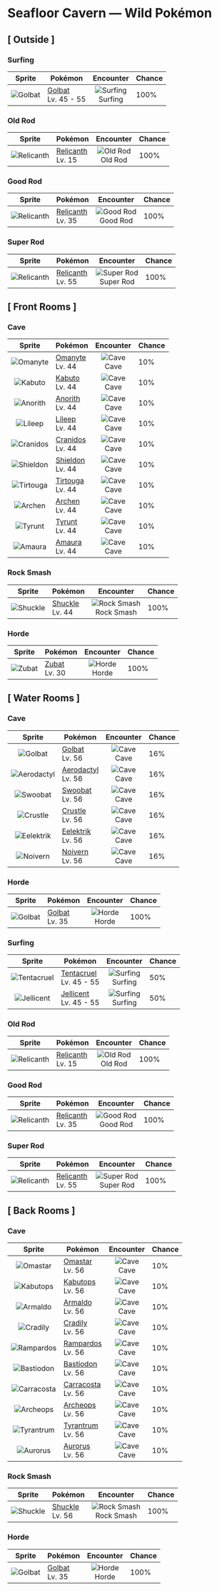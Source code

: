 # Seafloor Cavern — Wild Pokémon

## [ Outside ]

### Surfing

| Sprite | Pokémon | Encounter | Chance |
|:------:|---------|:---------:|--------|
| ![Golbat](../../assets/sprites/golbat/front.gif "Golbat: Golbat bites down on prey with its four fangs and drinks the victim’s blood. It becomes active on inky dark moonless nights, flying around to attack people and Pokémon.") | [Golbat](../../pokemon/golbat.md/)<br>Lv. 45 - 55 | ![Surfing](../../assets/encounter_types/surfing.png "Surfing")<br>Surfing | 100% |

### Old Rod

| Sprite | Pokémon | Encounter | Chance |
|:------:|---------|:---------:|--------|
| ![Relicanth](../../assets/sprites/relicanth/front.gif "Relicanth: Relicanth is a rare species that was discovered in deep-sea explorations. This Pokémon’s body withstands the enormous water pressure of the ocean depths. Its body is covered in tough scales that are like craggy rocks.") | [Relicanth](../../pokemon/relicanth.md/)<br>Lv. 15 | ![Old Rod](../../assets/encounter_types/old_rod.png "Old Rod")<br>Old Rod | 100% |

### Good Rod

| Sprite | Pokémon | Encounter | Chance |
|:------:|---------|:---------:|--------|
| ![Relicanth](../../assets/sprites/relicanth/front.gif "Relicanth: Relicanth is a rare species that was discovered in deep-sea explorations. This Pokémon’s body withstands the enormous water pressure of the ocean depths. Its body is covered in tough scales that are like craggy rocks.") | [Relicanth](../../pokemon/relicanth.md/)<br>Lv. 35 | ![Good Rod](../../assets/encounter_types/good_rod.png "Good Rod")<br>Good Rod | 100% |

### Super Rod

| Sprite | Pokémon | Encounter | Chance |
|:------:|---------|:---------:|--------|
| ![Relicanth](../../assets/sprites/relicanth/front.gif "Relicanth: Relicanth is a rare species that was discovered in deep-sea explorations. This Pokémon’s body withstands the enormous water pressure of the ocean depths. Its body is covered in tough scales that are like craggy rocks.") | [Relicanth](../../pokemon/relicanth.md/)<br>Lv. 55 | ![Super Rod](../../assets/encounter_types/super_rod.png "Super Rod")<br>Super Rod | 100% |

## [ Front Rooms ]

### Cave

| Sprite | Pokémon | Encounter | Chance |
|:------:|---------|:---------:|--------|
| ![Omanyte](../../assets/sprites/omanyte/front.gif "Omanyte: Omanyte is one of the ancient and long-since-extinct Pokémon that have been regenerated from fossils by people. If attacked by an enemy, it withdraws itself inside its hard shell.") | [Omanyte](../../pokemon/omanyte.md/)<br>Lv. 44 | ![Cave](../../assets/encounter_types/cave.png "Cave")<br>Cave | 10% |
| ![Kabuto](../../assets/sprites/kabuto/front.gif "Kabuto: Kabuto is a Pokémon that has been regenerated from a fossil. However, in extremely rare cases, living examples have been discovered. The Pokémon has not changed at all for 300 million years.") | [Kabuto](../../pokemon/kabuto.md/)<br>Lv. 44 | ![Cave](../../assets/encounter_types/cave.png "Cave")<br>Cave | 10% |
| ![Anorith](../../assets/sprites/anorith/front.gif "Anorith: Anorith is said to be a type of Pokémon predecessor, with eight wings at the sides of its body. This Pokémon swam in the primordial sea by undulating these eight wings.") | [Anorith](../../pokemon/anorith.md/)<br>Lv. 44 | ![Cave](../../assets/encounter_types/cave.png "Cave")<br>Cave | 10% |
| ![Lileep](../../assets/sprites/lileep/front.gif "Lileep: Lileep is an ancient Pokémon that was regenerated from a fossil. It remains permanently anchored to a rock. From its immobile perch, this Pokémon intently scans for prey with its two eyes.") | [Lileep](../../pokemon/lileep.md/)<br>Lv. 44 | ![Cave](../../assets/encounter_types/cave.png "Cave")<br>Cave | 10% |
| ![Cranidos](../../assets/sprites/cranidos/front.gif "Cranidos: A lifelong jungle dweller from 100 million years ago, it would snap obstructing trees with headbutts.") | [Cranidos](../../pokemon/cranidos.md/)<br>Lv. 44 | ![Cave](../../assets/encounter_types/cave.png "Cave")<br>Cave | 10% |
| ![Shieldon](../../assets/sprites/shieldon/front.gif "Shieldon: It was generated from a fossil dug out of a layer of clay that was older than anyone knows. It has a sturdy face.") | [Shieldon](../../pokemon/shieldon.md/)<br>Lv. 44 | ![Cave](../../assets/encounter_types/cave.png "Cave")<br>Cave | 10% |
| ![Tirtouga](../../assets/sprites/tirtouga/front.gif "Tirtouga: Restored from a fossil, this Pokémon can dive to depths beyond half a mile.") | [Tirtouga](../../pokemon/tirtouga.md/)<br>Lv. 44 | ![Cave](../../assets/encounter_types/cave.png "Cave")<br>Cave | 10% |
| ![Archen](../../assets/sprites/archen/front.gif "Archen: Said to be an ancestor of bird Pokémon, they were unable to fly and moved about by hopping from one branch to another.") | [Archen](../../pokemon/archen.md/)<br>Lv. 44 | ![Cave](../../assets/encounter_types/cave.png "Cave")<br>Cave | 10% |
| ![Tyrunt](../../assets/sprites/tyrunt/front.gif "Tyrunt: Its immense jaws have enough destructive force that it can chew up an automobile. It lived 100 million years ago.") | [Tyrunt](../../pokemon/tyrunt.md/)<br>Lv. 44 | ![Cave](../../assets/encounter_types/cave.png "Cave")<br>Cave | 10% |
| ![Amaura](../../assets/sprites/amaura/front.gif "Amaura: This calm Pokémon lived in a cold land where there were no violent predators like Tyrantrum.") | [Amaura](../../pokemon/amaura.md/)<br>Lv. 44 | ![Cave](../../assets/encounter_types/cave.png "Cave")<br>Cave | 10% |

### Rock Smash

| Sprite | Pokémon | Encounter | Chance |
|:------:|---------|:---------:|--------|
| ![Shuckle](../../assets/sprites/shuckle/front.gif "Shuckle: Shuckle quietly hides itself under rocks, keeping its body concealed inside its hard shell while eating berries it has stored away. The berries mix with its body fluids to become a juice.") | [Shuckle](../../pokemon/shuckle.md/)<br>Lv. 44 | ![Rock Smash](../../assets/encounter_types/rock_smash.png "Rock Smash")<br>Rock Smash | 100% |

### Horde

| Sprite | Pokémon | Encounter | Chance |
|:------:|---------|:---------:|--------|
| ![Zubat](../../assets/sprites/zubat/front.gif "Zubat: Zubat avoids sunlight because exposure causes it to become unhealthy. During the daytime, it stays in caves or under the eaves of old houses, sleeping while hanging upside down.") | [Zubat](../../pokemon/zubat.md/)<br>Lv. 30 | ![Horde](../../assets/encounter_types/horde.png "Horde")<br>Horde | 100% |

## [ Water Rooms ]

### Cave

| Sprite | Pokémon | Encounter | Chance |
|:------:|---------|:---------:|--------|
| ![Golbat](../../assets/sprites/golbat/front.gif "Golbat: Golbat bites down on prey with its four fangs and drinks the victim’s blood. It becomes active on inky dark moonless nights, flying around to attack people and Pokémon.") | [Golbat](../../pokemon/golbat.md/)<br>Lv. 56 | ![Cave](../../assets/encounter_types/cave.png "Cave")<br>Cave | 16% |
| ![Aerodactyl](../../assets/sprites/aerodactyl/front.gif "Aerodactyl: Aerodactyl is a Pokémon from the age of dinosaurs. It was regenerated from genetic material extracted from amber. It is imagined to have been the king of the skies in ancient times.") | [Aerodactyl](../../pokemon/aerodactyl.md/)<br>Lv. 56 | ![Cave](../../assets/encounter_types/cave.png "Cave")<br>Cave | 16% |
| ![Swoobat](../../assets/sprites/swoobat/front.gif "Swoobat: Anyone who comes into contact with the ultrasonic waves emitted by a courting male experiences a positive mood shift.") | [Swoobat](../../pokemon/swoobat.md/)<br>Lv. 56 | ![Cave](../../assets/encounter_types/cave.png "Cave")<br>Cave | 16% |
| ![Crustle](../../assets/sprites/crustle/front.gif "Crustle: Competing for territory, Crustle fight viciously. The one whose boulder is broken is the loser of the battle.") | [Crustle](../../pokemon/crustle.md/)<br>Lv. 56 | ![Cave](../../assets/encounter_types/cave.png "Cave")<br>Cave | 16% |
| ![Eelektrik](../../assets/sprites/eelektrik/front.gif "Eelektrik: These Pokémon have a big appetite. When they spot their prey, they attack it and paralyze it with electricity.") | [Eelektrik](../../pokemon/eelektrik.md/)<br>Lv. 56 | ![Cave](../../assets/encounter_types/cave.png "Cave")<br>Cave | 16% |
| ![Noivern](../../assets/sprites/noivern/front.gif "Noivern: The ultrasonic waves it emits from its ears can reduce a large boulder to pebbles. It swoops out of the dark to attack.") | [Noivern](../../pokemon/noivern.md/)<br>Lv. 56 | ![Cave](../../assets/encounter_types/cave.png "Cave")<br>Cave | 16% |

### Horde

| Sprite | Pokémon | Encounter | Chance |
|:------:|---------|:---------:|--------|
| ![Golbat](../../assets/sprites/golbat/front.gif "Golbat: Golbat bites down on prey with its four fangs and drinks the victim’s blood. It becomes active on inky dark moonless nights, flying around to attack people and Pokémon.") | [Golbat](../../pokemon/golbat.md/)<br>Lv. 35 | ![Horde](../../assets/encounter_types/horde.png "Horde")<br>Horde | 100% |

### Surfing

| Sprite | Pokémon | Encounter | Chance |
|:------:|---------|:---------:|--------|
| ![Tentacruel](../../assets/sprites/tentacruel/front.gif "Tentacruel: Tentacruel has tentacles that can be freely elongated and shortened at will. It ensnares prey with its tentacles and weakens the prey by dosing it with a harsh toxin. It can catch up to 80 prey at the same time.") | [Tentacruel](../../pokemon/tentacruel.md/)<br>Lv. 45 - 55 | ![Surfing](../../assets/encounter_types/surfing.png "Surfing")<br>Surfing | 50% |
| ![Jellicent](../../assets/sprites/jellicent/front.gif "Jellicent: The fate of the ships and crew that wander into Jellicent’s habitat: all sunken, all lost, all vanished.") | [Jellicent](../../pokemon/jellicent.md/)<br>Lv. 45 - 55 | ![Surfing](../../assets/encounter_types/surfing.png "Surfing")<br>Surfing | 50% |

### Old Rod

| Sprite | Pokémon | Encounter | Chance |
|:------:|---------|:---------:|--------|
| ![Relicanth](../../assets/sprites/relicanth/front.gif "Relicanth: Relicanth is a rare species that was discovered in deep-sea explorations. This Pokémon’s body withstands the enormous water pressure of the ocean depths. Its body is covered in tough scales that are like craggy rocks.") | [Relicanth](../../pokemon/relicanth.md/)<br>Lv. 15 | ![Old Rod](../../assets/encounter_types/old_rod.png "Old Rod")<br>Old Rod | 100% |

### Good Rod

| Sprite | Pokémon | Encounter | Chance |
|:------:|---------|:---------:|--------|
| ![Relicanth](../../assets/sprites/relicanth/front.gif "Relicanth: Relicanth is a rare species that was discovered in deep-sea explorations. This Pokémon’s body withstands the enormous water pressure of the ocean depths. Its body is covered in tough scales that are like craggy rocks.") | [Relicanth](../../pokemon/relicanth.md/)<br>Lv. 35 | ![Good Rod](../../assets/encounter_types/good_rod.png "Good Rod")<br>Good Rod | 100% |

### Super Rod

| Sprite | Pokémon | Encounter | Chance |
|:------:|---------|:---------:|--------|
| ![Relicanth](../../assets/sprites/relicanth/front.gif "Relicanth: Relicanth is a rare species that was discovered in deep-sea explorations. This Pokémon’s body withstands the enormous water pressure of the ocean depths. Its body is covered in tough scales that are like craggy rocks.") | [Relicanth](../../pokemon/relicanth.md/)<br>Lv. 55 | ![Super Rod](../../assets/encounter_types/super_rod.png "Super Rod")<br>Super Rod | 100% |

## [ Back Rooms ]

### Cave

| Sprite | Pokémon | Encounter | Chance |
|:------:|---------|:---------:|--------|
| ![Omastar](../../assets/sprites/omastar/front.gif "Omastar: Omastar uses its tentacles to capture its prey. It is believed to have become extinct because its shell grew too large and heavy, causing its movements to become too slow and ponderous.") | [Omastar](../../pokemon/omastar.md/)<br>Lv. 56 | ![Cave](../../assets/encounter_types/cave.png "Cave")<br>Cave | 10% |
| ![Kabutops](../../assets/sprites/kabutops/front.gif "Kabutops: Kabutops swam underwater to hunt for its prey in ancient times. The Pokémon was apparently evolving from being a water dweller to living on land as evident from the beginnings of change in its gills and legs.") | [Kabutops](../../pokemon/kabutops.md/)<br>Lv. 56 | ![Cave](../../assets/encounter_types/cave.png "Cave")<br>Cave | 10% |
| ![Armaldo](../../assets/sprites/armaldo/front.gif "Armaldo: Armaldo is a Pokémon species that became extinct in prehistoric times. This Pokémon is said to have walked on its hind legs, which would have been more convenient for life on land.") | [Armaldo](../../pokemon/armaldo.md/)<br>Lv. 56 | ![Cave](../../assets/encounter_types/cave.png "Cave")<br>Cave | 10% |
| ![Cradily](../../assets/sprites/cradily/front.gif "Cradily: Cradily’s body serves as an anchor, preventing it from being washed away in rough seas. This Pokémon secretes a strong digestive fluid from its tentacles.") | [Cradily](../../pokemon/cradily.md/)<br>Lv. 56 | ![Cave](../../assets/encounter_types/cave.png "Cave")<br>Cave | 10% |
| ![Rampardos](../../assets/sprites/rampardos/front.gif "Rampardos: Its skull is as hard as iron. It is a brute that tears down jungle trees while catching prey.") | [Rampardos](../../pokemon/rampardos.md/)<br>Lv. 56 | ![Cave](../../assets/encounter_types/cave.png "Cave")<br>Cave | 10% |
| ![Bastiodon](../../assets/sprites/bastiodon/front.gif "Bastiodon: Any frontal attack is repulsed. It is a docile Pokémon that feeds on grass and berries.") | [Bastiodon](../../pokemon/bastiodon.md/)<br>Lv. 56 | ![Cave](../../assets/encounter_types/cave.png "Cave")<br>Cave | 10% |
| ![Carracosta](../../assets/sprites/carracosta/front.gif "Carracosta: It could knock out a foe with a slap from one of its developed front appendages and chew it up, shell or bones and all.") | [Carracosta](../../pokemon/carracosta.md/)<br>Lv. 56 | ![Cave](../../assets/encounter_types/cave.png "Cave")<br>Cave | 10% |
| ![Archeops](../../assets/sprites/archeops/front.gif "Archeops: It runs better than it flies. It takes off into the sky by running at a speed of 25 mph.") | [Archeops](../../pokemon/archeops.md/)<br>Lv. 56 | ![Cave](../../assets/encounter_types/cave.png "Cave")<br>Cave | 10% |
| ![Tyrantrum](../../assets/sprites/tyrantrum/front.gif "Tyrantrum: Nothing could stop this Pokémon 100 million years ago, so it behaved like a king.") | [Tyrantrum](../../pokemon/tyrantrum.md/)<br>Lv. 56 | ![Cave](../../assets/encounter_types/cave.png "Cave")<br>Cave | 10% |
| ![Aurorus](../../assets/sprites/aurorus/front.gif "Aurorus: Using its diamond-shaped crystals, it can instantly create a wall of ice to block an opponent’s attack.") | [Aurorus](../../pokemon/aurorus.md/)<br>Lv. 56 | ![Cave](../../assets/encounter_types/cave.png "Cave")<br>Cave | 10% |

### Rock Smash

| Sprite | Pokémon | Encounter | Chance |
|:------:|---------|:---------:|--------|
| ![Shuckle](../../assets/sprites/shuckle/front.gif "Shuckle: Shuckle quietly hides itself under rocks, keeping its body concealed inside its hard shell while eating berries it has stored away. The berries mix with its body fluids to become a juice.") | [Shuckle](../../pokemon/shuckle.md/)<br>Lv. 56 | ![Rock Smash](../../assets/encounter_types/rock_smash.png "Rock Smash")<br>Rock Smash | 100% |

### Horde

| Sprite | Pokémon | Encounter | Chance |
|:------:|---------|:---------:|--------|
| ![Golbat](../../assets/sprites/golbat/front.gif "Golbat: Golbat bites down on prey with its four fangs and drinks the victim’s blood. It becomes active on inky dark moonless nights, flying around to attack people and Pokémon.") | [Golbat](../../pokemon/golbat.md/)<br>Lv. 35 | ![Horde](../../assets/encounter_types/horde.png "Horde")<br>Horde | 100% |

